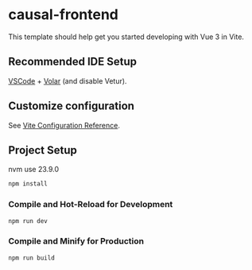 # causal-frontend

This template should help get you started developing with Vue 3 in Vite.

## Recommended IDE Setup

[VSCode](https://code.visualstudio.com/) + [Volar](https://marketplace.visualstudio.com/items?itemName=Vue.volar) (and disable Vetur).

## Customize configuration

See [Vite Configuration Reference](https://vite.dev/config/).

## Project Setup

nvm use 23.9.0

```sh
npm install
```

### Compile and Hot-Reload for Development

```sh
npm run dev
```

### Compile and Minify for Production

```sh
npm run build
```

